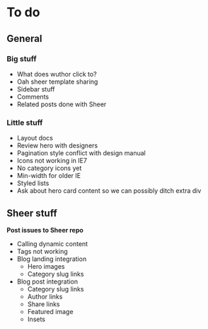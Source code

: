 # To do




## General


### Big stuff

- What does wuthor click to?
- Oah sheer template sharing
- Sidebar stuff
- Comments
- Related posts done with Sheer

### Little stuff

- Layout docs
- Review hero with designers
- Pagination style conflict with design manual
- Icons not working in IE7
- No category icons yet
- Min-width for older IE
- Styled lists
- Ask about hero card content so we can possibly ditch extra div


## Sheer stuff

**Post issues to Sheer repo**

- Calling dynamic content
- Tags not working
- Blog landing integration
  - Hero images
  - Category slug links
- Blog post integration
  - Category slug links
  - Author links
  - Share links
  - Featured image
  - Insets
